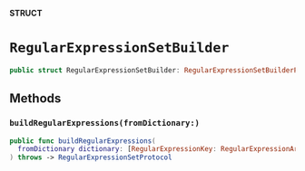**STRUCT**

# `RegularExpressionSetBuilder`

```swift
public struct RegularExpressionSetBuilder: RegularExpressionSetBuilderProtocol
```

## Methods
### `buildRegularExpressions(fromDictionary:)`

```swift
public func buildRegularExpressions(
  fromDictionary dictionary: [RegularExpressionKey: RegularExpressionArgumentSet]
) throws -> RegularExpressionSetProtocol
```
